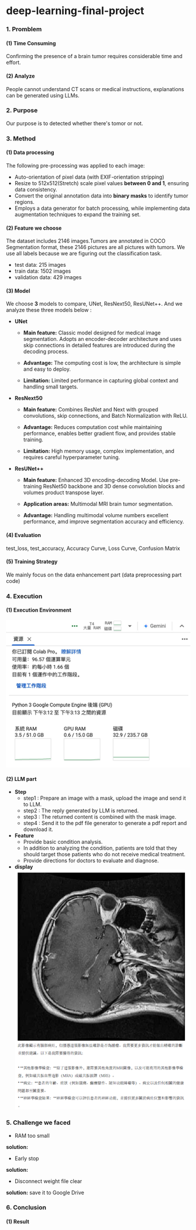 # deep-learning-final-project
### 1. Promblem
#### (1) Time Consuming
Confirming the presence of a brain tumor requires considerable time and effort.
#### (2) Analyze
People cannot understand CT scans or medical instructions, explanations can be generated using LLMs.
### 2. Purpose
Our purpose is to detected whether there's tomor or not.
### 3. Method
#### (1) Data processing
The following pre-processing was applied to each image:
- Auto-orientation of pixel data (with EXIF-orientation stripping)
- Resize to 512x512(Stretch) scale pixel values **between 0 and 1**, ensuring data consistency.
- Convert the original annotation data into **binary masks** to identify tumor regions.
- Employs a data generator for batch processing, while implementing data augmentation techniques to expand the training set.

#### (2) Feature we choose
The dataset includes 2146 images.Tumors are annotated in COCO Segmentation format, these 2146 pictures are all pictures with tumors. We use all labels because we are figuring out the classification task.
- test data: 215 images
- train data: 1502 images
- validation data: 429 images

#### (3) Model
We choose **3** models to compare, UNet, ResNext50, ResUNet++. And we analyze these three models below :
- **UNet**

  - **Main feature:** Classic model designed for medical image segmentation. Adopts an encoder-decoder architecture and uses skip connections in detailed features are introduced during the decoding process.

  - **Advantage:** The computing cost is low, the architecture is simple and easy to deploy.

  - **Limitation:** Limited performance in capturing global context and handling small targets.

- **ResNext50**

  - **Main feature:** Combines ResNet and Next with grouped convolutions, skip connections, and Batch Normalization with ReLU.
    
  - **Advantage:** Reduces computation cost while maintaining performance, enables better gradient flow, and provides stable training.
 
  - **Limitation:** High memory usage, complex implementation, and requires careful hyperparameter tuning.

- **ResUNet++**

  - **Main feature:** Enhanced 3D encoding-decoding Model. Use pre-training ResNet50 backbone and 3D dense convolution blocks and volumes product transpose layer.

  - **Application areas:** Multimodal MRI brain tumor segmentation.

  - **Advantage:** Handling multimodal volume numbers excellent performance, amd improve segmentation accuracy and efficiency.

#### (4) Evaluation 
test_loss, test_accuracy, Accuracy Curve, Loss Curve, Confusion Matrix
#### (5) Training Strategy
We mainly focus on the data enhancement part (data preprocessing part code)
### 4. Execution
#### (1) Execution Environment
![image](./environment.jpg)

#### (2) LLM part
- **Step**
  - step1 : Prepare an image with a mask, upload the image and send it to LLM.
  - step2 : The reply generated by LLM is returned.
  - step3 : The returned content is combined with the mask image.
  - step4 : Send it to the pdf file generator to generate a pdf report and download it.
- **Feature**
  - Provide basic condition analysis.
  - In addition to analyzing the condition, patients are told that they should target those patients who do not receive medical treatment.
  - Provide directions for doctors to evaluate and diagnose.
- **display**
![result](./result.PNG)
### 5. Challenge we faced
- RAM too small

**solution:**
- Early stop

**solution:** 
- Disconnect weight file clear
  
**solution:** save it to Google Drive
### 6. Conclusion
#### (1) Result

